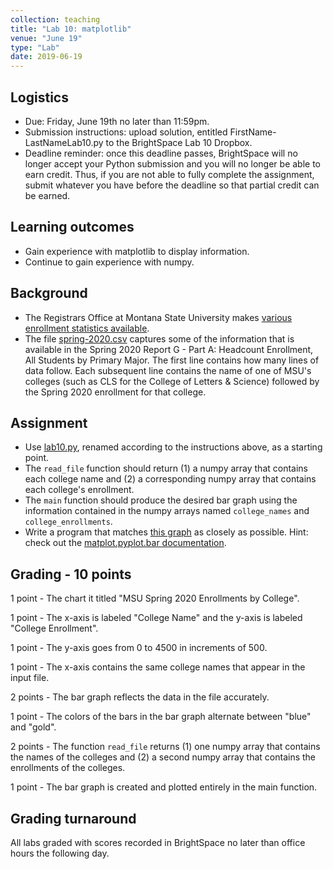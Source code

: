 ```yaml
---
collection: teaching
title: "Lab 10: matplotlib"
venue: "June 19"
type: "Lab"
date: 2019-06-19
---
```


## Logistics
* Due: Friday, June 19th no later than 11:59pm.
* Submission instructions: upload solution,
entitled FirstName-LastNameLab10.py
to the BrightSpace Lab 10 Dropbox.
* Deadline reminder: once this deadline passes, BrightSpace will no longer accept your Python
submission and you will no longer be able to earn credit. Thus, if you are not able to fully
complete the assignment, submit whatever you have before the deadline so that partial credit can be earned.

## Learning outcomes
* Gain experience with matplotlib to display information.
* Continue to gain experience with numpy.

## Background
* The Registrars Office at Montana State University makes [various enrollment statistics available](http://www.montana.edu/opa/enrollment/index.html).
* The file [spring-2020.csv](https://lgw2.github.io/teaching/csci127-summer-2020/labs/spring-2020.csv) captures some of
the information that is available in the Spring 2020 Report G - Part A: Headcount Enrollment, All Students by Primary Major.
The first line contains how many lines of data follow. Each subsequent line contains the name of one of MSU's colleges
(such as CLS for the College of Letters & Science) followed by the Spring 2020 enrollment for that college.

## Assignment
* Use [lab10.py](https://lgw2.github.io/teaching/csci127-summer-2020/labs/lab10.py), renamed according to the instructions above,
as a starting point.
* The `read_file` function should return (1) a numpy array that contains each college name and (2) a
corresponding numpy array that contains each college's enrollment.
* The `main` function should produce the desired bar graph using the information contained in the numpy
arrays named `college_names` and `college_enrollments`.
* Write a program that matches [this graph](https://lgw2.github.io/teaching/csci127-summer-2020/labs/lab10.png) as closely as possible. Hint: check out the [matplot.pyplot.bar documentation](https://matplotlib.org/3.1.0/api/_as_gen/matplotlib.pyplot.bar.html).

## Grading - 10 points
1 point - The chart it titled "MSU Spring 2020 Enrollments by College".

1 point - The x-axis is labeled "College Name" and the y-axis is labeled "College Enrollment".

1 point - The y-axis goes from 0 to 4500 in increments of 500.

1 point - The x-axis contains the same college names that appear in the input file.

2 points - The bar graph reflects the data in the file accurately.

1 point - The colors of the bars in the bar graph alternate between "blue" and "gold".

2 points - The function `read_file` returns (1) one numpy array that contains the names of the colleges
and (2) a second numpy array that contains the enrollments of the colleges.

1 point - The bar graph is created and plotted entirely in the main function.

## Grading turnaround
All labs graded with scores recorded in BrightSpace no later than office hours
the following day.

